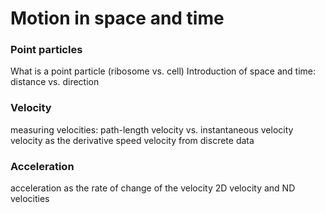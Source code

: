 # Motion in space and time

### Point particles
What is a point particle (ribosome vs. cell)
Introduction of space and time: distance vs. direction

### Velocity
measuring velocities: path-length velocity vs. instantaneous velocity
velocity as the derivative
speed
velocity from discrete data

### Acceleration
acceleration as the rate of change of the velocity
2D velocity and ND velocities

